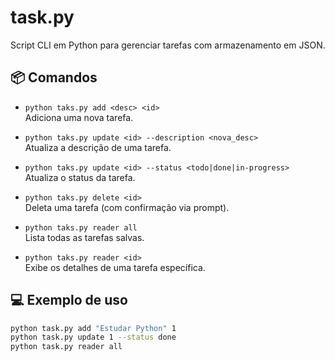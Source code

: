 # task.py

Script CLI em Python para gerenciar tarefas com armazenamento em JSON.

## 📦 Comandos

- `python taks.py add <desc> <id>`  
  Adiciona uma nova tarefa.

- `python taks.py update <id> --description <nova_desc>`  
  Atualiza a descrição de uma tarefa.

- `python taks.py update <id> --status <todo|done|in-progress>`  
  Atualiza o status da tarefa.

- `python taks.py delete <id>`  
  Deleta uma tarefa (com confirmação via prompt).

- `python taks.py reader all`  
  Lista todas as tarefas salvas.

- `python taks.py reader <id>`  
  Exibe os detalhes de uma tarefa específica.

## 💻 Exemplo de uso

```bash
python task.py add "Estudar Python" 1
python task.py update 1 --status done
python task.py reader all
